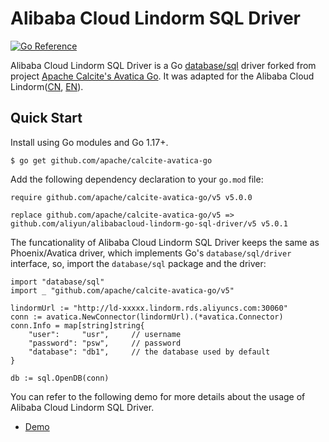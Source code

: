 <!--
{% comment %}
Licensed to the Apache Software Foundation (ASF) under one or more
contributor license agreements.  See the NOTICE file distributed with
this work for additional information regarding copyright ownership.
The ASF licenses this file to you under the Apache License, Version 2.0
(the "License"); you may not use this file except in compliance with
the License.  You may obtain a copy of the License at

http://www.apache.org/licenses/LICENSE-2.0

Unless required by applicable law or agreed to in writing, software
distributed under the License is distributed on an "AS IS" BASIS,
WITHOUT WARRANTIES OR CONDITIONS OF ANY KIND, either express or implied.
See the License for the specific language governing permissions and
limitations under the License.
{% endcomment %}
-->

# Alibaba Cloud Lindorm SQL Driver

[![Go Reference](https://pkg.go.dev/badge/github.com/apache/calcite-avatica-go/v5.svg)](https://pkg.go.dev/github.com/apache/calcite-avatica-go/v5)

Alibaba Cloud Lindorm SQL Driver is a Go [database/sql](https://golang.org/pkg/database/sql/) driver forked from project [Apache Calcite's Avatica Go](https://github.com/apache/calcite-avatica-go).
It was adapted for the Alibaba Cloud Lindorm([CN](https://www.aliyun.com/product/apsaradb/lindorm), [EN](https://www.alibabacloud.com/product/lindorm)).

## Quick Start
Install using Go modules and Go 1.17+.

```
$ go get github.com/apache/calcite-avatica-go
```

Add the following dependency declaration to your `go.mod` file:

```
require github.com/apache/calcite-avatica-go/v5 v5.0.0

replace github.com/apache/calcite-avatica-go/v5 => github.com/aliyun/alibabacloud-lindorm-go-sql-driver/v5 v5.0.1
```

The funcationality of Alibaba Cloud Lindorm SQL Driver keeps the same as Phoenix/Avatica driver, which implements Go's `database/sql/driver` interface, 
so, import the `database/sql` package and the driver:

```
import "database/sql"
import _ "github.com/apache/calcite-avatica-go/v5"

lindormUrl := "http://ld-xxxxx.lindorm.rds.aliyuncs.com:30060"
conn := avatica.NewConnector(lindormUrl).(*avatica.Connector)
conn.Info = map[string]string{
    "user":     "usr",     // username
    "password": "psw",     // password
    "database": "db1",     // the database used by default
}

db := sql.OpenDB(conn)
```

You can refer to the following demo for more details about the usage of Alibaba Cloud Lindorm SQL Driver.
* [Demo](https://github.com/aliyun/aliyun-apsaradb-hbase-demo/blob/master/lindormsql-go/demo/demo.go)

